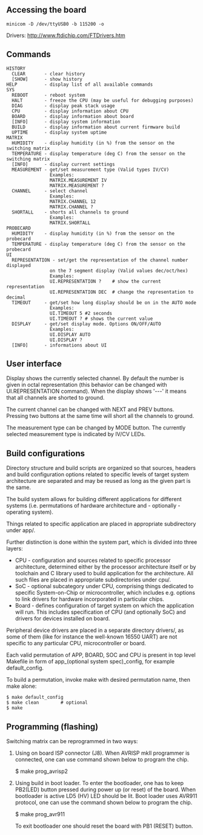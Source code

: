 Accessing the board
--------------------

    minicom -D /dev/ttyUSB0 -b 115200 -o

Drivers: http://www.ftdichip.com/FTDrivers.htm

Commands
--------------------

    HISTORY  
      CLEAR       - clear history
      [SHOW]      - show history
    HELP          - display list of all available commands
    SYS
      REBOOT      - reboot system 
      HALT        - freeze the CPU (may be useful for debugging purposes)
      DIAG        - display peak stack usage
      CPU         - display information about CPU
      BOARD       - display information about board
      [INFO]      - display system information
      BUILD       - display information about current firmware build
      UPTIME      - display system uptime
    MATRIX
      HUMIDITY    - display humidity (in %) from the sensor on the switching matrix
      TEMPERATURE - display temperature (deg C) from the sensor on the switching matrix
      [INFO]      - display current settings
      MEASUREMENT - get/set measurement type (Valid types IV/CV)
                    Examples:
                    MATRIX.MEASUREMENT IV
                    MATRIX.MEASUREMENT ?
      CHANNEL     - select channel
                    Examples:
                    MATRIX.CHANNEL 12
                    MATRIX.CHANNEL ?
      SHORTALL    - shorts all channels to ground
                    Examples:
                    MATRIX.SHORTALL
    PROBECARD
      HUMIDITY    - display humidity (in %) from the sensor on the probecard
      TEMPERATURE - display temperature (deg C) from the sensor on the probecard
    UI
      REPRESENTATION - set/get the representation of the channel number displayed 
                    on the 7 segment display (Valid values dec/oct/hex)
                    Examples:
                    UI.REPRESENTATION ?    # show the current representation 
                    UI.REPRESENTATION DEC  # change the representation to decimal
      TIMEOUT     - get/set how long display should be on in the AUTO mode
                    Examples:
                    UI.TIMEOUT 5 #2 seconds
                    UI.TIMEOUT ? # shows the current value
      DISPLAY     - get/set display mode. Options ON/OFF/AUTO
                    Examples:
                    UI.DISPLAY AUTO
                    UI.DISPLAY ?
      [INFO]      - informations about UI

User interface
---------------

Display shows the currently selected channel. By default the number is given 
in octal representation (this behavior can be changed with 
UI.REPRESENTATION command). When the display shows '---' it means that
all channels are shorted to ground. 

The current channel can be changed with NEXT and PREV buttons. Pressing two 
buttons at the same time will short all the channels to ground. 

The measurement type can be changed by MODE button. The currently selected
measurement type is indicated by IV/CV LEDs.

Build configurations
--------------------

Directory structure and build scripts are organized so that sources, headers
and build configuration options related to specific levels of target system
architecture are separated and may be reused as long as the given part is
the same.

The build system allows for building different applications for different
systems (i.e. permutations of hardware architecture and - optionally -
operating system).

Things related to specific application are placed in appropriate subdirectory
under app/.

Further distinction is done within the system part, which is divided into
three layers:
- CPU - configuration and sources related to specific processor architecture,
  determined either by the processor architecture itself or by toolchain
  and C library used to build application for the architecture.
  All such files are placed in appropriate subdirectories
  under cpu/.
- SoC - optional subcategory under CPU, comprising things dedicated
  to specific System-on-Chip or microcontroller, which includes e.g.
  options to link drivers for hardware incorporated in particular chips.
- Board - defines configuration of target system on which the application
  will run. This includes specification of CPU (and optionally SoC) and
  drivers for devices installed on board.

Peripheral device drivers are placed in a separate directory drivers/,
as some of them (like for instance the well-known 16550 UART) are not
specific to any particular CPU, microcontroller or board.

Each valid permutation of APP, BOARD, SOC and CPU is present in top level
Makefile in form of app_(optional system spec)_config, for example
default_config.

To build a permutation, invoke make with desired permutation name, then make
alone:

    $ make default_config
    $ make clean        # optional
    $ make

Programming (flashing)
----------------------

Switching matrix can be reprogrammed in two ways:

1) Using on board ISP connector (J8). When AVRISP mkII programmer is connected, 
   one can use command shown below to program the chip.

    $   make prog_avrisp2

2) Using build in boot loader. To enter the bootloader, one has to keep PB2(LED)
   button pressed during power up (or reset) of the board. When bootloader 
   is active LD5 (HV) LED should be lit. Boot loader uses AVR911 protocol, one
   can use the command shown below to program the chip.

    $ make prog_avr911

   To exit bootloader one should reset the board with PB1 (RESET) button.

